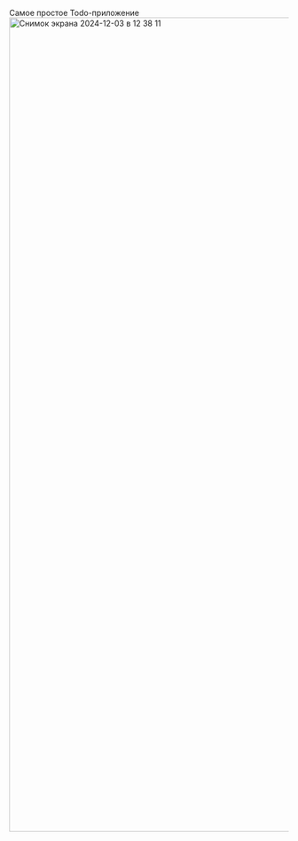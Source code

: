 Самое простое Todo-приложение
<img width="1467" alt="Снимок экрана 2024-12-03 в 12 38 11" src="https://github.com/user-attachments/assets/b3431656-8a8c-46f6-a10b-b18e25c62042">
